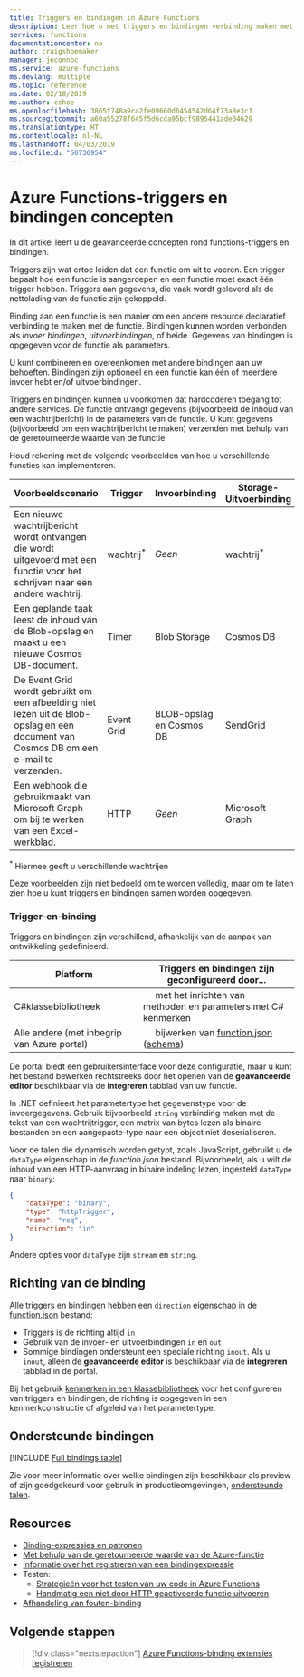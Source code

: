 ```yaml
---
title: Triggers en bindingen in Azure Functions
description: Leer hoe u met triggers en bindingen verbinding maken met uw Azure-functie online evenementen en cloud-gebaseerde services.
services: functions
documentationcenter: na
author: craigshoemaker
manager: jeconnoc
ms.service: azure-functions
ms.devlang: multiple
ms.topic: reference
ms.date: 02/18/2019
ms.author: cshoe
ms.openlocfilehash: 3865f748a9ca2fe09660d6454542d64f73a8e3c1
ms.sourcegitcommit: a60a55278f645f5d6cda95bcf9895441ade04629
ms.translationtype: HT
ms.contentlocale: nl-NL
ms.lasthandoff: 04/03/2019
ms.locfileid: "56736954"
---
```

# <a name="azure-functions-triggers-and-bindings-concepts"></a>Azure Functions-triggers en bindingen concepten

In dit artikel leert u de geavanceerde concepten rond functions-triggers en bindingen.

Triggers zijn wat ertoe leiden dat een functie om uit te voeren. Een trigger bepaalt hoe een functie is aangeroepen en een functie moet exact één trigger hebben. Triggers aan gegevens, die vaak wordt geleverd als de nettolading van de functie zijn gekoppeld. 

Binding aan een functie is een manier om een andere resource declaratief verbinding te maken met de functie. Bindingen kunnen worden verbonden als *invoer bindingen*, *uitvoerbindingen*, of beide. Gegevens van bindingen is opgegeven voor de functie als parameters.

U kunt combineren en overeenkomen met andere bindingen aan uw behoeften. Bindingen zijn optioneel en een functie kan één of meerdere invoer hebt en/of uitvoerbindingen.

Triggers en bindingen kunnen u voorkomen dat hardcoderen toegang tot andere services. De functie ontvangt gegevens (bijvoorbeeld de inhoud van een wachtrijbericht) in de parameters van de functie. U kunt gegevens (bijvoorbeeld om een wachtrijbericht te maken) verzenden met behulp van de geretourneerde waarde van de functie. 

Houd rekening met de volgende voorbeelden van hoe u verschillende functies kan implementeren.

| Voorbeeldscenario | Trigger | Invoerbinding | Storage-Uitvoerbinding |
|-------------|---------|---------------|----------------|
| Een nieuwe wachtrijbericht wordt ontvangen die wordt uitgevoerd met een functie voor het schrijven naar een andere wachtrij. | wachtrij<sup>*</sup> | *Geen* | wachtrij<sup>*</sup> |
|Een geplande taak leest de inhoud van de Blob-opslag en maakt u een nieuwe Cosmos DB-document. | Timer | Blob Storage | Cosmos DB |
|De Event Grid wordt gebruikt om een afbeelding niet lezen uit de Blob-opslag en een document van Cosmos DB om een e-mail te verzenden. | Event Grid | BLOB-opslag en Cosmos DB | SendGrid |
| Een webhook die gebruikmaakt van Microsoft Graph om bij te werken van een Excel-werkblad. | HTTP | *Geen* | Microsoft Graph |

<sup>\*</sup> Hiermee geeft u verschillende wachtrijen

Deze voorbeelden zijn niet bedoeld om te worden volledig, maar om te laten zien hoe u kunt triggers en bindingen samen worden opgegeven.

###  <a name="trigger-and-binding-definitions"></a>Trigger-en-binding

Triggers en bindingen zijn verschillend, afhankelijk van de aanpak van ontwikkeling gedefinieerd.

| Platform | Triggers en bindingen zijn geconfigureerd door... |
|-------------|--------------------------------------------|
| C#klassebibliotheek | &nbsp;&nbsp;&nbsp;&nbsp;&nbsp;met het inrichten van methoden en parameters met C# kenmerken |
| Alle andere (met inbegrip van Azure portal) | &nbsp;&nbsp;&nbsp;&nbsp;&nbsp;bijwerken van [function.json](./functions-reference.md) ([schema](http://json.schemastore.org/function)) |

De portal biedt een gebruikersinterface voor deze configuratie, maar u kunt het bestand bewerken rechtstreeks door het openen van de **geavanceerde editor** beschikbaar via de **integreren** tabblad van uw functie.

In .NET definieert het parametertype het gegevenstype voor de invoergegevens. Gebruik bijvoorbeeld `string` verbinding maken met de tekst van een wachtrijtrigger, een matrix van bytes lezen als binaire bestanden en een aangepaste-type naar een object niet deserialiseren.

Voor de talen die dynamisch worden getypt, zoals JavaScript, gebruikt u de `dataType` eigenschap in de *function.json* bestand. Bijvoorbeeld, als u wilt de inhoud van een HTTP-aanvraag in binaire indeling lezen, ingesteld `dataType` naar `binary`:

```json
{
    "dataType": "binary",
    "type": "httpTrigger",
    "name": "req",
    "direction": "in"
}
```

Andere opties voor `dataType` zijn `stream` en `string`.

## <a name="binding-direction"></a>Richting van de binding

Alle triggers en bindingen hebben een `direction` eigenschap in de [function.json](./functions-reference.md) bestand:

- Triggers is de richting altijd `in`
- Gebruik van de invoer- en uitvoerbindingen `in` en `out`
- Sommige bindingen ondersteunt een speciale richting `inout`. Als u `inout`, alleen de **geavanceerde editor** is beschikbaar via de **integreren** tabblad in de portal.

Bij het gebruik [kenmerken in een klassebibliotheek](functions-dotnet-class-library.md) voor het configureren van triggers en bindingen, de richting is opgegeven in een kenmerkconstructie of afgeleid van het parametertype.

## <a name="supported-bindings"></a>Ondersteunde bindingen

[!INCLUDE [Full bindings table](../../includes/functions-bindings.md)]

Zie voor meer informatie over welke bindingen zijn beschikbaar als preview of zijn goedgekeurd voor gebruik in productieomgevingen, [ondersteunde talen](supported-languages.md).

## <a name="resources"></a>Resources
- [Binding-expressies en patronen](./functions-bindings-expressions-patterns.md)
- [Met behulp van de geretourneerde waarde van de Azure-functie](./functions-bindings-return-value.md)
- [Informatie over het registreren van een bindingexpressie](./functions-bindings-register.md)
- Testen:
  - [Strategieën voor het testen van uw code in Azure Functions](functions-test-a-function.md)
  - [Handmatig een niet door HTTP geactiveerde functie uitvoeren](functions-manually-run-non-http.md)
- [Afhandeling van fouten-binding](./functions-bindings-errors.md)

## <a name="next-steps"></a>Volgende stappen
> [!div class="nextstepaction"]
> [Azure Functions-binding extensies registreren](./functions-bindings-register.md)
